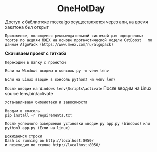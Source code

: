 <h1 style="text-align:center">OneHotDay</h1>

Доступ к библиотеке moexalgo осуществляется через апи, на время хакатона был открыт

```
Приложение, являющееся рекомендательной системой для однодневных торгов по акциям MOEX на основе прогностической модели CatBoost   по данным AlgoPack (https://www.moex.com/ru/algopack)
```

**Скачиваем проект с гитхаба**
```
Переходим в папку с проектом
```
`
Если на Windows вводим в консоль py -m venv lenv 
`

`
Если на Linux вводим в консоль python3 -m venv lenv
`

`
После вводим на Windows lenv\Scripts\activate
`
После вводим на Linux source lenv/bin/activate

```
Устанавливаем библиотеки и зависимости

Вводим в консоль
pip install -r requirements.txt
```
`
После успешного завершения установки вводим
py app.py (Windows) или python3 app.py (Если на linux)
`

```
Дожидаемся строки
Dash is running on http://localhost:8050/
и переходим по ссылке http://localhost:8050/
```
